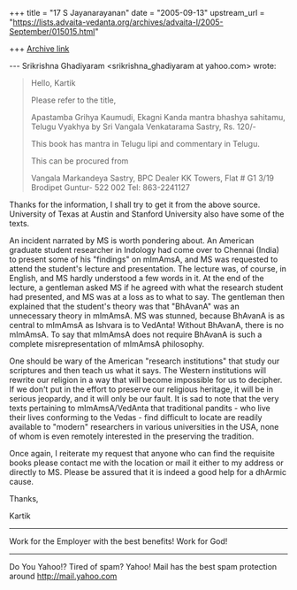 +++
title = "17 S Jayanarayanan"
date = "2005-09-13"
upstream_url = "https://lists.advaita-vedanta.org/archives/advaita-l/2005-September/015015.html"

+++
[Archive link](https://lists.advaita-vedanta.org/archives/advaita-l/2005-September/015015.html)

--- Srikrishna Ghadiyaram <srikrishna_ghadiyaram at yahoo.com>
wrote:

> Hello, Kartik
> 
> Please refer to the title,
> 
> Apastamba Grihya Kaumudi, Ekagni Kanda mantra bhashya
> sahitamu, Telugu Vyakhya by Sri Vangala Venkatarama
> Sastry, Rs. 120/-
> 
> This book has mantra in Telugu lipi and commentary in
> Telugu.
> 
> This can be procured from 
> 
> Vangala Markandeya Sastry, BPC Dealer
> KK Towers, Flat # G1
> 3/19 Brodipet
> Guntur- 522 002
> Tel: 863-2241127
> 

Thanks for the information, I shall try to get it from the above
source. University of Texas at Austin and Stanford University
also have some of the texts.

An incident narrated by MS is worth pondering about. An American
graduate student researcher in Indology had come over to Chennai
(India) to present some of his "findings" on mImAmsA, and MS was
requested to attend the student's lecture and presentation. The
lecture was, of course, in English, and MS hardly understood a
few words in it. At the end of the lecture, a gentleman asked MS
if he agreed with what the research student had presented, and
MS was at a loss as to what to say. The gentleman then explained
that the student's theory was that "BhAvanA" was an unnecessary
theory in mImAmsA. MS was stunned, because BhAvanA is as central
to mImAmsA as Ishvara is to VedAnta! Without BhAvanA, there is
no mImAmsA. To say that mImAmsA does not require BhAvanA is such
a complete misrepresentation of mImAmsA philosophy.

One should be wary of the American "research institutions" that
study our scriptures and then teach us what it says. The Western
institutions will rewrite our religion in a way that will become
impossible for us to decipher. If we don't put in the effort to
preserve our religious heritage, it will be in serious jeopardy,
and it will only be our fault. It is sad to note that the very
texts pertaining to mImAmsA/VedAnta that traditional pandits -
who live their lives conforming to the Vedas - find difficult to
locate are readily available to "modern" researchers in various
universities in the USA, none of whom is even remotely
interested in the preserving the tradition.

Once again, I reiterate my request that anyone who can find the
requisite books please contact me with the location or mail it
either to my address or directly to MS. Please be assured that
it is indeed a good help for a dhArmic cause.

Thanks,

Kartik

-----------------------------------------------------------
Work for the Employer with the best benefits! Work for God!

__________________________________________________
Do You Yahoo!?
Tired of spam?  Yahoo! Mail has the best spam protection around 
http://mail.yahoo.com 

